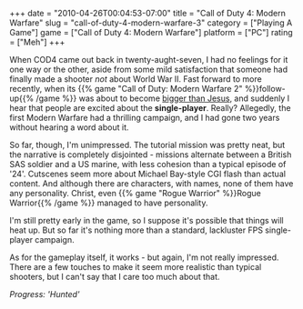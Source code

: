 +++
date = "2010-04-26T00:04:53-07:00"
title = "Call of Duty 4: Modern Warfare"
slug = "call-of-duty-4-modern-warfare-3"
category = ["Playing A Game"]
game = ["Call of Duty 4: Modern Warfare"]
platform = ["PC"]
rating = ["Meh"]
+++

When COD4 came out back in twenty-aught-seven, I had no feelings for it one way or the other, aside from some mild satisfaction that someone had finally made a shooter <i>not</i> about World War II.  Fast forward to more recently, when its {{% game "Call of Duty: Modern Warfare 2" %}}follow-up{{% /game %}} was about to become <a href="http://www.joystiq.com/2010/04/21/guinness-modern-warfare-2-had-biggest-entertainment-launch-ever/">bigger than Jesus</a>, and suddenly I hear that people are excited about the <b>single-player</b>.  Really?  Allegedly, the first Modern Warfare had a thrilling campaign, and I had gone two years without hearing a word about it.

So far, though, I'm unimpressed.  The tutorial mission was pretty neat, but the narrative is completely disjointed - missions alternate between a British SAS soldier and a US marine, with less cohesion than a typical episode of '24'.  Cutscenes seem more about Michael Bay-style CGI flash than actual content.  And although there are characters, with names, none of them have any personality.  Christ, even {{% game "Rogue Warrior" %}}Rogue Warrior{{% /game %}} managed to have personality.

I'm still pretty early in the game, so I suppose it's possible that things will heat up.  But so far it's nothing more than a standard, lackluster FPS single-player campaign.

As for the gameplay itself, it works - but again, I'm not really impressed.  There are a few touches to make it seem more realistic than typical shooters, but I can't say that I care too much about that.

<i>Progress: 'Hunted'</i>